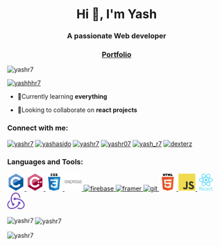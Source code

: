 <h1 align="center">Hi 👋, I'm Yash</h1>
<h3 align="center">A passionate Web developer</h3>
<h3 align="center"><a href="https://yashr7.github.io/portfolio/">Portfolio</a></h3>

<p align="left"> <img src="https://komarev.com/ghpvc/?username=yashr7&label=Profile%20views&color=0e75b6&style=flat" alt="yashr7" /> </p>

<p align="left"> <a href="https://twitter.com/yashhhr7" target="blank"><img src="https://img.shields.io/twitter/follow/yashhhr7?logo=twitter&style=for-the-badge" alt="yashhhr7" /></a> </p>

- 🌱Currently learning **everything**

- 👯Looking to collaborate on **react projects**

<h3 align="left">Connect with me:</h3>
<p align="left">
<a href="https://dev.to/yashr7" target="blank"><img align="center" src="https://cdn.jsdelivr.net/npm/simple-icons@3.0.1/icons/dev-dot-to.svg" alt="yashr7" height="30" width="40" /></a>
<a href="https://twitter.com/yashhhr7" target="blank"><img align="center" src="https://raw.githubusercontent.com/rahuldkjain/github-profile-readme-generator/master/src/images/icons/Social/twitter.svg" alt="yashasido" height="30" width="40" /></a>
<a href="https://linkedin.com/in/yashr7" target="blank"><img align="center" src="https://raw.githubusercontent.com/rahuldkjain/github-profile-readme-generator/master/src/images/icons/Social/linked-in-alt.svg" alt="yashr7" height="30" width="40" /></a>
<a href="https://fb.com/yashr07" target="blank"><img align="center" src="https://raw.githubusercontent.com/rahuldkjain/github-profile-readme-generator/master/src/images/icons/Social/facebook.svg" alt="yashr07" height="30" width="40" /></a>
<a href="https://instagram.com/yash_r7" target="blank"><img align="center" src="https://raw.githubusercontent.com/rahuldkjain/github-profile-readme-generator/master/src/images/icons/Social/instagram.svg" alt="yash_r7" height="30" width="40" /></a>
<a href="https://www.codechef.com/users/dexterz" target="blank"><img align="center" src="https://cdn.jsdelivr.net/npm/simple-icons@3.1.0/icons/codechef.svg" alt="dexterz" height="30" width="40" /></a>
</p>

<h3 align="left">Languages and Tools:</h3>
<p align="left"> <a href="https://www.cprogramming.com/" target="_blank"> <img src="https://raw.githubusercontent.com/devicons/devicon/master/icons/c/c-original.svg" alt="c" width="40" height="40"/> </a> <a href="https://www.w3schools.com/cpp/" target="_blank"> <img src="https://raw.githubusercontent.com/devicons/devicon/master/icons/cplusplus/cplusplus-original.svg" alt="cplusplus" width="40" height="40"/> </a> <a href="https://www.w3schools.com/css/" target="_blank"> <img src="https://raw.githubusercontent.com/devicons/devicon/master/icons/css3/css3-original-wordmark.svg" alt="css3" width="40" height="40"/> </a> <a href="https://expressjs.com" target="_blank"> <img src="https://raw.githubusercontent.com/devicons/devicon/master/icons/express/express-original-wordmark.svg" alt="express" width="40" height="40"/> </a> <a href="https://firebase.google.com/" target="_blank"> <img src="https://www.vectorlogo.zone/logos/firebase/firebase-icon.svg" alt="firebase" width="40" height="40"/> </a> <a href="https://www.framer.com/" target="_blank"> <img src="https://www.vectorlogo.zone/logos/framer/framer-icon.svg" alt="framer" width="40" height="40"/> </a> <a href="https://git-scm.com/" target="_blank"> <img src="https://www.vectorlogo.zone/logos/git-scm/git-scm-icon.svg" alt="git" width="40" height="40"/> </a> <a href="https://www.w3.org/html/" target="_blank"> <img src="https://raw.githubusercontent.com/devicons/devicon/master/icons/html5/html5-original-wordmark.svg" alt="html5" width="40" height="40"/> </a> <a href="https://developer.mozilla.org/en-US/docs/Web/JavaScript" target="_blank"> <img src="https://raw.githubusercontent.com/devicons/devicon/master/icons/javascript/javascript-original.svg" alt="javascript" width="40" height="40"/> </a> <a href="https://reactjs.org/" target="_blank"> <img src="https://raw.githubusercontent.com/devicons/devicon/master/icons/react/react-original-wordmark.svg" alt="react" width="40" height="40"/> </a> <a href="https://redux.js.org" target="_blank"> <img src="https://raw.githubusercontent.com/devicons/devicon/master/icons/redux/redux-original.svg" alt="redux" width="40" height="40"/> </a> </p>

<p><img align="left" src="https://github-readme-stats.vercel.app/api/top-langs?username=yashr7&show_icons=true&theme=tokyonight&locale=en&layout=compact" alt="yashr7" /></p>

<p>&nbsp;<img align="center" src="https://github-readme-stats.vercel.app/api?username=yashr7&show_icons=true&theme=tokyonight&locale=en" alt="yashr7" /></p>

<p><img align="center" src="https://github-readme-streak-stats.herokuapp.com/?user=yashr7&theme=dark" alt="yashr7" /></p>

